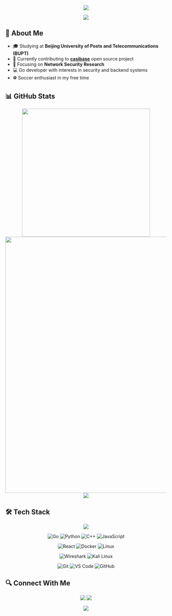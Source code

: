 <!-- Page Header Animation -->
<p align="center">
<img src="https://capsule-render.vercel.app/api?type=waving&color=timeGradient&height=300&&section=header&text=HI%20THERE!&fontSize=90&fontAlign=50&fontAlignY=30&desc=I%20am%20dark-Qy!&descAlign=50&descSize=30&descAlignY=60&animation=twinkling">
</p>

<!-- Typing Animation -->
<p align="center">
<img src="https://readme-typing-svg.demolab.com?font=Orbitron&size=25&pause=1000&center=true&vCenter=true&random=false&width=600&lines=Welcome+to+my+GitHub+profile!;Network+Security+Researcher+%7C+Go+Developer;Contributing+to+Casbin's+casibase+project" />
</p>

## 🚀 About Me

- 🎓 Studying at **Beijing University of Posts and Telecommunications (BUPT)**
- 🔭 Currently contributing to **[casibase](https://github.com/casbin/casibase)** open source project
- 🌱 Focusing on **Network Security Research**
- 💻 Go developer with interests in security and backend systems
- ⚽ Soccer enthusiast in my free time

## 📊 GitHub Stats

<p align="center">
<!-- GitHub Overview Stats -->
<img align="center" width="400" src="https://github-readme-stats.vercel.app/api?username=dark-Qy&theme=transparent&include_all_commits=true&show_icons=true&hide_border=true" />

<!-- Activity Graph -->
<img width="800" src="https://github-readme-activity-graph.vercel.app/graph?username=dark-Qy&theme=github-compact&hide_border=true&area=true">
<br/>

<!-- Language Stats -->
<img align="center" src="https://github-readme-stats.vercel.app/api/top-langs/?username=dark-Qy&theme=transparent&hide_border=true&layout=donut-vertical&langs_count=6" />
</p>

## 🛠️ Tech Stack

<p align="center">
<!-- Tech Icons -->
<img align="center" src="https://skillicons.dev/icons?i=go,py,c,cpp,java,js,react,git&theme=light" />
</p>

<div align="center">
  
  <!-- Programming Languages -->
  ![Go](https://img.shields.io/badge/-Go-00ADD8?style=for-the-badge&logo=go&logoColor=white)
  ![Python](https://img.shields.io/badge/-Python-3776AB?style=for-the-badge&logo=python&logoColor=white)
  ![C++](https://img.shields.io/badge/-C++-00599C?style=for-the-badge&logo=cplusplus&logoColor=white)
  ![JavaScript](https://img.shields.io/badge/-JavaScript-F7DF1E?style=for-the-badge&logo=javascript&logoColor=black)
  
  <!-- Technologies -->
  ![React](https://img.shields.io/badge/-React-61DAFB?style=for-the-badge&logo=react&logoColor=black)
  ![Docker](https://img.shields.io/badge/-Docker-2496ED?style=for-the-badge&logo=docker&logoColor=white)
  ![Linux](https://img.shields.io/badge/-Linux-FCC624?style=for-the-badge&logo=linux&logoColor=black)
  
  <!-- Security Tools -->
  ![Wireshark](https://img.shields.io/badge/-Wireshark-1679A7?style=for-the-badge&logo=wireshark&logoColor=white)
  ![Kali Linux](https://img.shields.io/badge/-Kali_Linux-557C94?style=for-the-badge&logo=kali-linux&logoColor=white)
  
  <!-- Development Tools -->
  ![Git](https://img.shields.io/badge/-Git-F05032?style=for-the-badge&logo=git&logoColor=white)
  ![VS Code](https://img.shields.io/badge/-VS%20Code-007ACC?style=for-the-badge&logo=visualstudiocode&logoColor=white)
  ![GitHub](https://img.shields.io/badge/-GitHub-181717?style=for-the-badge&logo=github&logoColor=white)
</div>

## 🔍 Connect With Me

<p align="center">
<a href="https://github.com/dark-Qy"><img src="https://img.shields.io/badge/GitHub-dark--Qy-blue?logo=github" /></a>
<!-- Profile Views Counter -->
<img src="https://komarev.com/ghpvc/?username=dark-Qy&abbreviated=true&color=yellow" />
</p>

<!-- Page Footer Animation -->
<p align="center">
<img src="https://capsule-render.vercel.app/api?type=waving&color=timeGradient&height=300&&section=footer&text=THE%20END!&fontSize=90&fontAlign=50&fontAlignY=70&desc=Hope%20your%20program%20is%20bug-free!&descAlign=50&descSize=30&descAlignY=40&animation=twinkling">
</p>

